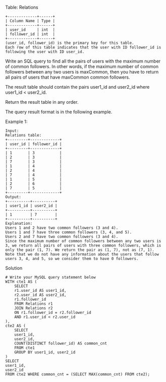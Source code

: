 Table: Relations
```
+-------------+------+
| Column Name | Type |
+-------------+------+
| user_id     | int  |
| follower_id | int  |
+-------------+------+
(user_id, follower_id) is the primary key for this table.
Each row of this table indicates that the user with ID follower_id is following the user with ID user_id.
```
 

Write an SQL query to find all the pairs of users with the maximum number of common followers. In other words, if the maximum number of common followers between any two users is maxCommon, then you have to return all pairs of users that have maxCommon common followers.

The result table should contain the pairs user1_id and user2_id where user1_id < user2_id.

Return the result table in any order.

The query result format is in the following example.

 

Example 1:
```
Input: 
Relations table:
+---------+-------------+
| user_id | follower_id |
+---------+-------------+
| 1       | 3           |
| 2       | 3           |
| 7       | 3           |
| 1       | 4           |
| 2       | 4           |
| 7       | 4           |
| 1       | 5           |
| 2       | 6           |
| 7       | 5           |
+---------+-------------+
Output: 
+----------+----------+
| user1_id | user2_id |
+----------+----------+
| 1        | 7        |
+----------+----------+
Explanation: 
Users 1 and 2 have two common followers (3 and 4).
Users 1 and 7 have three common followers (3, 4, and 5).
Users 2 and 7 have two common followers (3 and 4).
Since the maximum number of common followers between any two users is 3, we return all pairs of users with three common followers, which is only the pair (1, 7). We return the pair as (1, 7), not as (7, 1).
Note that we do not have any information about the users that follow users 3, 4, and 5, so we consider them to have 0 followers.

```
Solution
```
# Write your MySQL query statement below
WITH cte1 AS (
    SELECT
    r1.user_id AS user1_id,
    r2.user_id AS user2_id,
    r1.follower_id
    FROM Relations r1
    JOIN Relations r2
    ON r1.follower_id = r2.follower_id
    AND r1.user_id < r2.user_id
),
cte2 AS (
    SELECT
    user1_id,
    user2_id,
    COUNT(DISTINCT follower_id) AS common_cnt
    FROM cte1 
    GROUP BY user1_id, user2_id
)
SELECT
user1_id,
user2_id
FROM cte2 WHERE common_cnt = (SELECT MAX(common_cnt) FROM cte2);
```